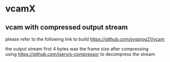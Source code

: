 # vcamX
## vcam with compressed output stream
please refer to the following link to build https://github.com/sysprog21/vcam

the output stream first 4 bytes was the frame size after compressing  
using https://github.com/jserv/x-compressor to decompress the stream
